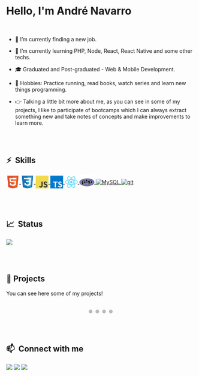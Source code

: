<h1 align="left">Hello, I'm André Navarro</h1>

<br>

- 🔭 I’m currently finding a new job.

- 🌱 I’m currently learning PHP, Node, React, React Native and some other techs.

- 🎓 Graduated and Post-graduated - Web & Mobile Development.

- 🎲 Hobbies: Practice running, read books, watch series and learn new things programming.

- 👉 Talking a little bit more about me, as you can see in some of my projects, I like to participate of bootcamps which I can always extract something new and take notes of concepts and make improvements to learn more.

<br><br>

## ⚡ &nbsp;Skills

<p>
    <a href="https://www.w3.org/html/" target="_blank"> 
        <img 
            src="https://raw.githubusercontent.com/devicons/devicon/master/icons/html5/html5-original.svg"     
            alt="HTML5" 
            width="35" 
            height="35"
        /> 
    </a>
    <a href="https://www.w3schools.com/css/" target="_blank"> 
        <img 
            src="https://raw.githubusercontent.com/devicons/devicon/master/icons/css3/css3-original.svg"   
            alt="CSS3" 
            width="35" 
            height="35"
        /> 
    </a>
    <a href="https://developer.mozilla.org/en-US/docs/Web/JavaScript" target="_blank"> 
        <img 
            src="https://raw.githubusercontent.com/devicons/devicon/master/icons/javascript/javascript-original.svg"   
            alt="Javascript" 
            width="35" 
            height="35"
        /> 
    </a>
    <a href="https://www.typescriptlang.org/" target="_blank"> 
        <img 
            src="https://raw.githubusercontent.com/devicons/devicon/master/icons/typescript/typescript-original.svg"   
            alt="Typescript" 
            width="35" 
            height="35"
        /> 
    </a>
    <a href="https://reactjs.org/" target="_blank"> 
        <img 
            src="https://raw.githubusercontent.com/devicons/devicon/master/icons/react/react-original.svg" 
            alt="React" 
            width="35" 
            height="35"
        /> 
    </a>
    <a href="https://www.php.net" target="_blank">
        <img 
            src="https://raw.githubusercontent.com/devicons/devicon/master/icons/php/php-original.svg" 
            alt="php" 
            width="40" 
            height="40"
        /> 
    </a> 
    <a href="https://www.mysql.com/" target="_blank">
        <img 
            src="https://cdn.jsdelivr.net/gh/devicons/devicon/icons/mysql/mysql-plain.svg" 
            alt="MySQL" 
            width="40" 
            height="40"
        />
    </a> 
    <a href="https://git-scm.com/" target="_blank"> 
        <img 
            src="https://www.vectorlogo.zone/logos/git-scm/git-scm-icon.svg" 
            alt="git" 
            width="35" 
            height="35"
        /> 
    </a>
</p>

<br><br>

## 📈  &nbsp;Status

[<img height="250em" src="https://github-readme-stats.vercel.app/api/top-langs/?username=andrenavarro&layout=compact&langs_count=8&theme=dark"/>](https://github.com/AndreNavarro)

<br><br>

## 🚀 Projects
You can see here some of my projects!

<html>
<style>
    .mySlides {
        display: none;
    }
    img {
        vertical-align: middle;
    }
    .slideshow-container {
        max-width: 1000px;
        position: relative;
        margin: auto;
    }
    .dot {
        height: 10px;
        width: 10px;
        margin: 0 2px;
        background-color: #bbb;
        border-radius: 50%;
        display: inline-block;
        transition: background-color 0.6s ease;
    }
    .active {
        background-color: #717171;
    }
    .fade {
        animation-name: fade;
        animation-duration: 1.5s;
    }
    @keyframes fade {
        from {
            opacity: .6
        }
        to {
            opacity: 1
        }
    }
    @media only screen and (max-width: 300px) {
        .text {
            font-size: 11px
        }
    }
</style>

<div class="slideshow-container">
    <div class="mySlides fade">
        <img src="./assets/Habit Tracker.png" style="width:70%">
        <div class="text"><a href="https://github.com/AndreNavarro/Habit-Tracker">Habit Tracker</a></div>
    </div>
    <div class="mySlides fade">
        <img src="./assets/Feedback Widget.png" style="width:70%">
        <div class="text"><a href="https://github.com/AndreNavarro/NLW08-Feedback-Widget">Feedback Widget</a></div>
    </div>
    <div class="mySlides fade">
        <img src="./assets/Aluracord.png" style="width:70%">
        <div class="text"><a href="https://github.com/AndreNavarro/Aluracord-Matrix">Aluracord Matrix</a></div>
    </div>
    <div class="mySlides fade">
        <img src="./assets/DoWhile 2021.png" style="width:70%">
        <div class="text"><a href="https://github.com/AndreNavarro/NLW07-DoWhile-React-Native">DoWhile 2021</a></div>
    </div>
</div>
<br>

<div style="text-align:center">
    <span class="dot"></span>
    <span class="dot"></span>
    <span class="dot"></span>
    <span class="dot"></span>
</div>

<script>
    let slideIndex = 0;
    showSlides();

    function showSlides() {
        let i;
        let slides = document.getElementsByClassName("mySlides");
        let dots = document.getElementsByClassName("dot");
        for (i = 0; i < slides.length; i++) {
            slides[i].style.display = "none";
        }
        slideIndex++;
        if (slideIndex > slides.length) { slideIndex = 1 }
        for (i = 0; i < dots.length; i++) {
            dots[i].className = dots[i].className.replace(" active", "");
        }
        slides[slideIndex - 1].style.display = "block";
        dots[slideIndex - 1].className += " active";
        setTimeout(showSlides, 4000); // Change image every 4 seconds
    }
</script>
</html>

<br><br>

## 📫 &nbsp;Connect with me

[<img src="https://img.shields.io/badge/linkedin-%230077B5.svg?&style=for-the-badge&logo=linkedin&logoColor=white">](https://www.linkedin.com/in/andr%C3%A9-luiz-navarro-matos-26ba77b0/)
[<img src="https://img.shields.io/badge/instagram-%23E4405F.svg?&style=for-the-badge&logo=instagram&logoColor=white">](https://www.instagram.com/andreluiz_navarro/)
[<img src="https://img.shields.io/badge/Outlook-0078D4?style=for-the-badge&logo=microsoft-outlook&logoColor=white">](malito:andre-navarro@hotmail.com)



